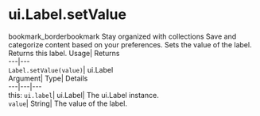  
#  ui.Label.setValue 
bookmark_borderbookmark Stay organized with collections  Save and categorize content based on your preferences. 
Sets the value of the label. 
Returns this label.
Usage| Returns  
---|---  
`Label.setValue(value)`| ui.Label  
Argument| Type| Details  
---|---|---  
this: `ui.label`| ui.Label| The ui.Label instance.  
`value`| String| The value of the label.  
